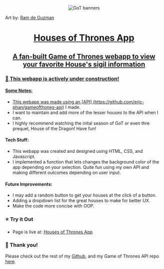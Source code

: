 <div align="center"><img src="https://mir-s3-cdn-cf.behance.net/project_modules/disp/2b8ebe17627505.562bc6813c996.png" alt="GoT banners" align="center"></div>

 <span>Art by: <a href="https://www.behance.net/gallery/17627505/GAME-OF-THRONES-FLAT-SIGILS"> Ram de Guzman </span>

<h1 align="center">Houses of Thrones App</h1>
<h2 align="center">A fan-built Game of Thrones webapp to view your favorite House's sigil information</h3>



### :construction: This webapp is actively under construction! ###
#### Some Notes:
- This webapp was made using an [API] (https://github.com/eric-phan/gameofthones-api) I made.
- I want to maintain and add more of the lesser houses to the API when I can.
- I highly recommend watching the inital season of GoT or even thre prequel, House of the Dragon! Have fun!


#### Tech Stuff:
- This webapp was created and designed using HTML, CSS, and Javascript.
- I implemented a function that lets changes the background color of the app depending on your selection. Quite fun using my own API and making different outcomes depending on user input.


#### Future Improvements:
- I may add a random button to get your houses at the click of a button.
- Adding a dropdown list for the great houses to make for better UX.
- Make the code more concise with OOP.
### :star: Try it Out

- Page is live at: [Houses of Thrones App](https://housesofthrones.netlify.app/)


### :slightly_smiling_face: Thank you!

Please check out the rest of my [Github](https://github.com/eric-phan), and my Game of Thrones API repo [here](https://github.com/eric-phan/gameofthones-api).

